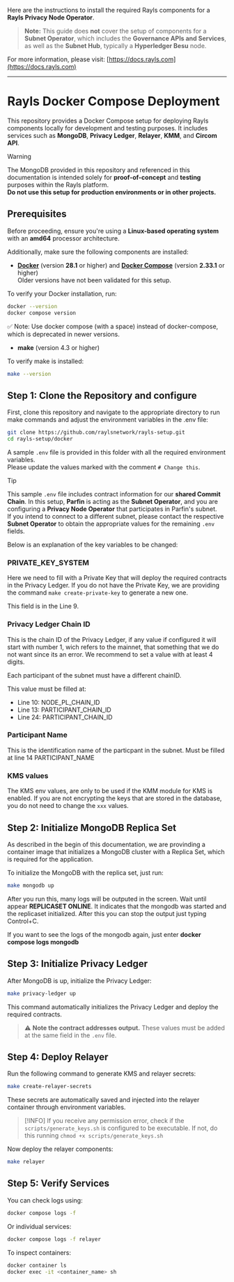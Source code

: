 Here are the instructions to install the required Rayls components for a **Rayls Privacy Node Operator**.

> **Note:** This guide does **not** cover the setup of components for a **Subnet Operator**, which includes the **Governance APIs and Services**, as well as the **Subnet Hub**, typically a **Hyperledger Besu** node.

For more information, please visit: [https://docs.rayls.com](https://docs.rayls.com)

---

# Rayls Docker Compose Deployment

This repository provides a Docker Compose setup for deploying Rayls components locally for development and testing purposes. It includes services such as **MongoDB**, **Privacy Ledger**, **Relayer**, **KMM**, and **Circom API**.

> [!WARNING]
> The MongoDB provided in this repository and referenced in this documentation is intended solely for **proof-of-concept** and **testing** purposes within the Rayls platform.  
> **Do not use this setup for production environments or in other projects.**

## Prerequisites

Before proceeding, ensure you're using a **Linux-based operating system** with an **amd64** processor architecture.

Additionally, make sure the following components are installed:

- **[Docker](https://www.docker.com/)** (version **28.1** or higher) and **[Docker Compose](https://docs.docker.com/compose/)** (version **2.33.1** or higher)  
Older versions have not been validated for this setup.

To verify your Docker installation, run:
```bash
docker --version
docker compose version
```
✅ Note: Use docker compose (with a space) instead of docker-compose, which is deprecated in newer versions.

- **make** (version 4.3 or higher)

To verify make is installed:
```bash
make --version
```

## Step 1: Clone the Repository and configure

First, clone this repository and navigate to the appropriate directory to run make commands and adjust the environment variables in the .env file:

```bash
git clone https://github.com/raylsnetwork/rayls-setup.git
cd rayls-setup/docker
```

A sample `.env` file is provided in this folder with all the required environment variables.  
Please update the values marked with the comment ```# Change this```.

> [!TIP]
> This sample `.env` file includes contract information for our **shared Commit Chain**. In this setup, **Parfin** is acting as the **Subnet Operator**, and you are configuring a **Privacy Node Operator** that participates in Parfin's subnet.  
> If you intend to connect to a different subnet, please contact the respective **Subnet Operator** to obtain the appropriate values for the remaining `.env` fields.

Below is an explanation of the key variables to be changed:

### PRIVATE_KEY_SYSTEM

Here we need to fill with a Private Key that will deploy the required contracts in the Privacy Ledger. If you do not have the Private Key, we are providing the command ```make create-private-key``` to generate a new one.

This field is in the Line 9.

### Privacy Ledger Chain ID

This is the chain ID of the Privacy Ledger, if any value if configured it will start with number 1, wich refers to the mainnet, that something that we do not want since its an error. We recommend to set a value with at least 4 digits.

Each participant of the subnet must have a different chainID.

This value must be filled at:
* Line 10: NODE_PL_CHAIN_ID
* Line 13: PARTICIPANT_CHAIN_ID
* Line 24: PARTICIPANT_CHAIN_ID

### Participant Name

This is the identification name of the particpant in the subnet. Must be filled at line 14 PARTICIPANT_NAME

### KMS values

The KMS env values, are only to be used if the KMM module for KMS is enabled. If you are not encrypting the keys that are stored in the database, you do not need to change the `xxx` values.

## Step 2: Initialize MongoDB Replica Set

As described in the begin of this documentation, we are provinding a container image that initializes a MongoDB cluster with a Replica Set, which is required for the application.

To initialize the MongoDB with the replica set, just run:

```bash
make mongodb up
```

After you run this, many logs will be outputed in the screen. Wait until appear **REPLICASET ONLINE**. It indicates that the mongodb was started and the replicaset initialized. After this you can stop the output just typing Control+C.

If you want to see the logs of the mongodb again, just enter **docker compose logs mongodb**

## Step 3: Initialize Privacy Ledger

After MongoDB is up, initialize the Privacy Ledger:

```bash
make privacy-ledger up
```

This command automatically initializes the Privacy Ledger and deploy the required contracts.

> ⚠️ **Note the contract addresses output.**
> These values must be added at the same field in the `.env` file.

## Step 4: Deploy Relayer

Run the following command to generate KMS and relayer secrets:

```bash
make create-relayer-secrets
```

These secrets are automatically saved and injected into the relayer container through environment variables.

> [!INFO]
> If you receive any permission error, check if the `scripts/generate_keys.sh` is configured to be executable. If not, do this running `chmod +x scripts/generate_keys.sh`

Now deploy the relayer components:

```bash
make relayer
```

## Step 5: Verify Services

You can check logs using:

```bash
docker compose logs -f
```

Or individual services:

```bash
docker compose logs -f relayer
```

To inspect containers:

```bash
docker container ls
docker exec -it <container_name> sh
```